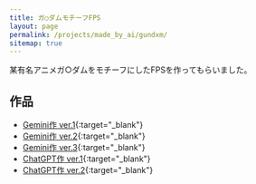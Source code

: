 ```yaml
---
title: ガ○ダムモチーフFPS
layout: page
permalink: /projects/made_by_ai/gundxm/
sitemap: true
---
```

某有名アニメガ○ダムをモチーフにしたFPSを作ってもらいました。

## 作品
- [Gemini作 ver.1](./gemini-01/){:target="_blank"}
- [Gemini作 ver.2](./gemini-02/){:target="_blank"}
- [Gemini作 ver.3](./gemini-03/){:target="_blank"}
- [ChatGPT作 ver.1](./chatgpt-01/){:target="_blank"}
- [ChatGPT作 ver.2](./chatgpt-01/){:target="_blank"}
